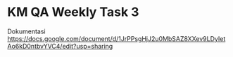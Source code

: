 # KM QA Weekly Task 3

Dokumentasi https://docs.google.com/document/d/1JrPPsgHjJ2u0MbSAZ8XXev9LDyIetAo6kD0ntbvYVC4/edit?usp=sharing
